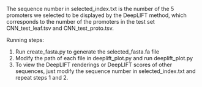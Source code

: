 <p>The sequence number in selected_index.txt is the number of the 5 promoters we selected to be displayed by the DeepLIFT method, which corresponds to the number of the promoters in the test set CNN_test_leaf.tsv and CNN_test_proto.tsv.<p>

Running steps:
1. Run create_fasta.py to generate the selected_fasta.fa file
2. Modify the path of each file in deeplift_plot.py and run deeplift_plot.py
3. To view the DeepLIFT renderings or DeepLIFT scores of other sequences, just modify the sequence number in selected_index.txt and repeat steps 1 and 2. 
